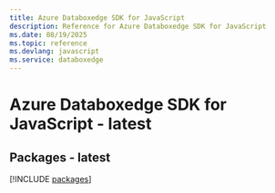 ```yaml
---
title: Azure Databoxedge SDK for JavaScript
description: Reference for Azure Databoxedge SDK for JavaScript
ms.date: 08/19/2025
ms.topic: reference
ms.devlang: javascript
ms.service: databoxedge
---
```

# Azure Databoxedge SDK for JavaScript - latest
## Packages - latest
[!INCLUDE [packages](databoxedge-index.md)]